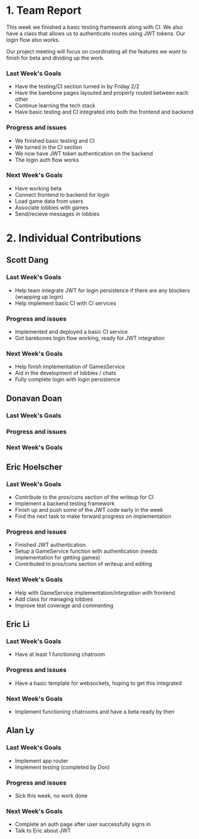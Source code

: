 # 1. Team Report

This week we finished a basic testing framework along with CI. We also have a class that allows us to authenticate routes using JWT tokens. Our login flow also works.

Our project meeting will focus on coordinating all the features we want to finish for beta and dividing up the work.

### Last Week's Goals

-   Have the testing/CI section turned in by Friday 2/2
-   Have the barebone pages layouted and properly routed between each other
-   Continue learning the tech stack
-   Have basic testing and CI integrated into both the frontend and backend

### Progress and issues

-   We finished basic testing and CI
-   We turned in the CI section
-   We now have JWT token authentication on the backend
-   The login auth flow works

### Next Week's Goals

-   Have working beta
-   Connect frontend to backend for login
-   Load game data from users
-   Associate lobbies with games
-   Send/recieve messages in lobbies

# 2. Individual Contributions

## Scott Dang

### Last Week's Goals

-   Help team integrate JWT for login persistence if there are any blockers (wrapping up login)
-   Help implement basic CI with CI services

### Progress and issues

-   Implemented and deployed a basic CI service
-   Got barebones login flow working, ready for JWT integration

### Next Week's Goals

-   Help finish implementation of GamesService
-   Aid in the development of lobbies / chats
-   Fully complete login with login persistence

## Donavan Doan

### Last Week's Goals

### Progress and issues

### Next Week's Goals

## Eric Hoelscher

### Last Week's Goals

-   Contribute to the pros/cons section of the writeup for CI
-   Implement a backend testing framework
-   Finish up and push some of the JWT code early in the week
-   Find the next task to make forward progress on implementation

### Progress and issues

-   Finished JWT authentication
-   Setup a GameService function with authentication (needs implementation for getting games)
-   Contributed to pros/cons section of writeup and editing

### Next Week's Goals

-   Help with GameService implementation/integration with frontend
-   Add class for managing lobbies
-   Improve test coverage and commenting

## Eric Li

### Last Week's Goals

-   Have at least 1 functioning chatroom

### Progress and issues

-   Have a basic template for websockets, hoping to get this integrated

### Next Week's Goals

-   Implement functioning chatrooms and have a beta ready by then

## Alan Ly

### Last Week's Goals

-   Implement app router
-   Implement testing (completed by Don)

### Progress and issues

-   Sick this week, no work done

### Next Week's Goals

-   Complete an auth page after user successfully signs in
-   Talk to Eric about JWT
